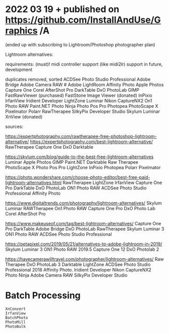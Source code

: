 # 2022 03 19  + published on https://github.com/InstallAndUse/Graphics /A


(ended up with subscribing to Lightroom/Photoshop photographer plan)

Lightroom alternatives:

requirements:
	(must)! midi controller support (like midi2lr)
	support in future, development

duplicates removed, sorted
	ACDSee Photo Studio Professional
	Adobe Bridge
	Adobe Camera RAW
    # Adobe LightRoom
	Affinity Photo
	Apple Photos
	Capture One
	Corel AfterShot Pro
	DarkTable
	DxO PhotoLab
	GIMP
    FastRawViewer (purchased)
    FastStone Image Viewer (donated)
	InPixio
	IrfanView
	Iridient Developer
	LightZone
	Luminar
	Nikon CaptureNX2
	On1 Photo RAW
	Paint.NET
	Photo Ninja
	Photo Pos Pro
	Photopea
	PhotoScape X
	Pixelmator
	Polarr
	RawTherapee
	SilkyPix Developer Studio
	Skylum Luminar
    XnView (donated)







sources:

https://expertphotography.com/rawtherapee-free-photoshop-lightroom-alternative/
https://expertphotography.com/best-lightroom-alternative/
	RawTherapee
	Capture One
	DxO
	Darktable

https://skylum.com/blog/guide-to-the-best-free-lightroom-alternatives
	Luminar
	Apple Photos
	GIMP
	Paint.NET
	Darktable
	Raw Therapee
	PhotoScape X
	Photo Pos Pro
	LightZone
	InPixio
	Photopea
	Polarr
	Pixelmator

https://photo.wondershare.com/choose-photo-editor/best-free-paid-lightroom-alternatives.html
	RawTherapee
	LightZone
	IrfanView
	Capture One Pro
	DarkTable
	DxO PhotoLab
	ON1 Photo RAW
	ACDSee Photo Studio Professional
	Affinity Photo

https://www.digitaltrends.com/photography/lightroom-alternatives/
	Skylum Luminar
	RAWTherapee
	On1 Photo RAW
	Capture One Pro
	DxO Photo Lab
	Corel AfterShot Pro

https://www.makeuseof.com/tag/best-lightroom-alternatives/
	Capture One Pro
	DarkTable
	Adobe Bridge
	DxO PhotoLab
	RawTherapee
	Skylum Luminar 3
	ON1 Photo RAW
	ACDSee Photo Studio Professional

https://petapixel.com/2019/05/21/alternatives-to-adobe-lightroom-in-2019/
	Skylum Luminar 3
	ON1 Photo RAW 2019.5
	Capture One 12
	DxO Photolab 2

https://havecamerawilltravel.com/photographer/lightroom-alternatives/
	Raw Therapee
	DxO PhotoLab 3
	Darktable
	LightZone
	ACDSee Photo Studio Professional 2018
	Affinity Photo.
	Iridient Developer
	Nikon CaptureNX2
	Photo Ninja
	Adobe Camera RAW
	SilkyPix Developer Studio



# Batch Processing
	XnConvert
	IrfanView
	BatchPhoto
	PhotoMill
	PhotoBulk
